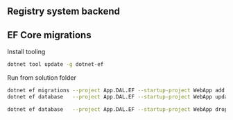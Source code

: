 ## Registry system backend


## EF Core migrations

Install tooling

~~~bash
dotnet tool update -g dotnet-ef
~~~

Run from solution folder

~~~bash
dotnet ef migrations --project App.DAL.EF --startup-project WebApp add initialmigration --context AppDbContext
dotnet ef database   --project App.DAL.EF --startup-project WebApp update --context AppDbContext
~~~
~~~bash
dotnet ef database   --project App.DAL.EF --startup-project WebApp drop --context AppDbContext
~~~